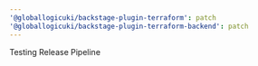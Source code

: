 ```yaml
---
'@globallogicuki/backstage-plugin-terraform': patch
'@globallogicuki/backstage-plugin-terraform-backend': patch
---
```


Testing Release Pipeline
